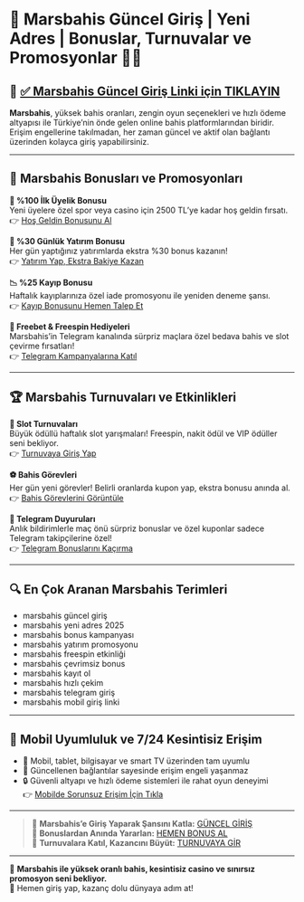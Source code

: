 # 🚀 Marsbahis Güncel Giriş | Yeni Adres | Bonuslar, Turnuvalar ve Promosyonlar 🎯🎰

## 🔗 [✅ Marsbahis Güncel Giriş Linki için TIKLAYIN](https://up24.live/telegiris)

**Marsbahis**, yüksek bahis oranları, zengin oyun seçenekleri ve hızlı ödeme altyapısı ile Türkiye’nin önde gelen online bahis platformlarından biridir. Erişim engellerine takılmadan, her zaman güncel ve aktif olan bağlantı üzerinden kolayca giriş yapabilirsiniz.

---

## 🎁 Marsbahis Bonusları ve Promosyonları

**💸 %100 İlk Üyelik Bonusu**  
Yeni üyelere özel spor veya casino için 2500 TL’ye kadar hoş geldin fırsatı.  
👉 [Hoş Geldin Bonusunu Al](https://up24.live/telegiris)

**🔁 %30 Günlük Yatırım Bonusu**  
Her gün yaptığınız yatırımlarda ekstra %30 bonus kazanın!  
👉 [Yatırım Yap, Ekstra Bakiye Kazan](https://up24.live/telegiris)

**📉 %25 Kayıp Bonusu**  
Haftalık kayıplarınıza özel iade promosyonu ile yeniden deneme şansı.  
👉 [Kayıp Bonusunu Hemen Talep Et](https://up24.live/telegiris)

**🎲 Freebet & Freespin Hediyeleri**  
Marsbahis’in Telegram kanalında sürpriz maçlara özel bedava bahis ve slot çevirme fırsatları!  
👉 [Telegram Kampanyalarına Katıl](https://up24.live/telegiris)

---

## 🏆 Marsbahis Turnuvaları ve Etkinlikleri

**🎰 Slot Turnuvaları**  
Büyük ödüllü haftalık slot yarışmaları! Freespin, nakit ödül ve VIP ödüller seni bekliyor.  
👉 [Turnuvaya Giriş Yap](https://up24.live/telegiris)

**⚽ Bahis Görevleri**  
Her gün yeni görevler! Belirli oranlarda kupon yap, ekstra bonusu anında al.  
👉 [Bahis Görevlerini Görüntüle](https://up24.live/telegiris)

**📢 Telegram Duyuruları**  
Anlık bildirimlerle maç önü sürpriz bonuslar ve özel kuponlar sadece Telegram takipçilerine özel!  
👉 [Telegram Bonuslarını Kaçırma](https://up24.live/telegiris)

---

## 🔍 En Çok Aranan Marsbahis Terimleri

- marsbahis güncel giriş  
- marsbahis yeni adres 2025  
- marsbahis bonus kampanyası  
- marsbahis yatırım promosyonu  
- marsbahis freespin etkinliği  
- marsbahis çevrimsiz bonus  
- marsbahis kayıt ol  
- marsbahis hızlı çekim  
- marsbahis telegram giriş  
- marsbahis mobil giriş linki  

---

## 📱 Mobil Uyumluluk ve 7/24 Kesintisiz Erişim

- 📲 Mobil, tablet, bilgisayar ve smart TV üzerinden tam uyumlu  
- 🔁 Güncellenen bağlantılar sayesinde erişim engeli yaşanmaz  
- 🔒 Güvenli altyapı ve hızlı ödeme sistemleri ile rahat oyun deneyimi  
👉 [Mobilde Sorunsuz Erişim İçin Tıkla](https://up24.live/telegiris)

---

> 🚀 **Marsbahis’e Giriş Yaparak Şansını Katla:** [GÜNCEL GİRİŞ](https://up24.live/telegiris)  
> 🎁 **Bonuslardan Anında Yararlan:** [HEMEN BONUS AL](https://up24.live/telegiris)  
> 🎯 **Turnuvalara Katıl, Kazancını Büyüt:** [TURNUVAYA GİR](https://up24.live/telegiris)

---

🎰 **Marsbahis ile yüksek oranlı bahis, kesintisiz casino ve sınırsız promosyon seni bekliyor.**  
📢 Hemen giriş yap, kazanç dolu dünyaya adım at!
